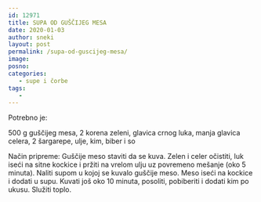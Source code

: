 ```yaml
---
id: 12971
title: SUPA OD GUŠČIJEG MESA
date: 2020-01-03
author: sneki
layout: post
permalink: /supa-od-guscijeg-mesa/
image: 
posno: 
categories:
   - supe i čorbe
tags:
   -
---
```

Potrebno je:

500 g guščijeg mesa, 
 2 korena zeleni,
glavica crnog luka, 
 manja glavica celera,
2 šargarepe, 
 ulje, kim, biber i so

Način pripreme:
Guščije meso staviti da se kuva. Zelen i celer
očistiti, luk iseći na sitne kockice i pržiti na vrelom
ulju uz povremeno mešanje (oko 5 minuta). Naliti supom u
kojoj se kuvalo guščije meso. Meso iseći na kockice i
dodati u supu. Kuvati još oko 10 minuta, posoliti,
pobiberiti i dodati kim po ukusu. Služiti toplo.

 
  

